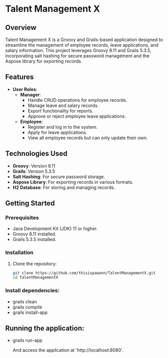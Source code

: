 # Talent Management X

## Overview
Talent Management X is a Groovy and Grails-based application designed to streamline the management of employee records, leave applications, and salary information. This project leverages Groovy 8.11 and Grails 5.3.5, incorporating salt hashing for secure password management and the Aspose library for exporting records.

## Features
- **User Roles**:
  - **Manager**:
    - Handle CRUD operations for employee records.
    - Manage leave and salary records.
    - Export functionality for reports.
    - Approve or reject employee leave applications.
  - **Employee**:
    - Register and log in to the system.
    - Apply for leave applications.
    - View all employee records but can only update their own.

## Technologies Used
- **Groovy**: Version 8.11
- **Grails**: Version 5.3.5
- **Salt Hashing**: For secure password storage.
- **Aspose Library**: For exporting records in various formats.
- **H2 Database**: For storing and managing records.

## Getting Started

### Prerequisites
- Java Development Kit (JDK) 11 or higher.
- Groovy 8.11 installed.
- Grails 5.3.5 installed.

### Installation
1. Clone the repository:
   ```bash
   git clone https://github.com/thisispawann/TalentManagementX.git
   cd TalentManagementX

### Install dependencies:
- grails clean
- grails compile
- grails install-app

## Running the application:
- grails run-app

  And access the application at 'http://localhost:8080'.

